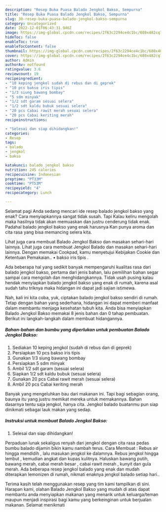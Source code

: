 ```yaml
---
description: "Resep Buka Puasa Balado Jengkol Bakso, Sempurna"
title: "Resep Buka Puasa Balado Jengkol Bakso, Sempurna"
slug: 30-resep-buka-puasa-balado-jengkol-bakso-sempurna
category: Uncategorized
date: 2022-12-01T06:43:31.946Z
image: https://img-global.cpcdn.com/recipes/2f63c2294ce4c1bc/680x482cq70/balado-jengkol-bakso-foto-resep-utama.jpg
hideToc: false
enableToc: true
enableTocContent: false
thumbnail: https://img-global.cpcdn.com/recipes/2f63c2294ce4c1bc/680x482cq70/balado-jengkol-bakso-foto-resep-utama.jpg
cover: https://img-global.cpcdn.com/recipes/2f63c2294ce4c1bc/680x482cq70/balado-jengkol-bakso-foto-resep-utama.jpg
author: Admin
authorAv: notfound
ratingvalue: 3.6
reviewcount: 19
recipeingredient:
- "10 keping jengkol sudah di rebus dan di geprek"
- "10 pcs bakso iris tipis"
- "1/3 siung bawang bombay"
- "5 sdm minyak"
- "1/2 sdt garam sesuai selera"
- "1/2 sdt kaldu bubuk sesuai selera"
- "20 pcs Cabai rawit merah sesuai selera"
- "20 pcs Cabai keriting merah"
recipeinstructions:

- "Selesai dan siap dihidangkan!"
categories:
- Resep
tags:
- balado
- jengkol
- bakso

katakunci: balado jengkol bakso 
nutrition: 245 calories
recipecuisine: Indonesian
preptime: "PT33M"
cooktime: "PT53M"
recipeyield: "4"
recipecategory: Lunch

---
```



Selamat pagi Anda sedang mencari ide resep balado jengkol bakso yang enak? Cara menyiapkannya sangat tidak susah. Tapi Kalau keliru mengolah maka hasilnya tidak akan memuaskan dan justru cenderung tidak enak. Padahal balado jengkol bakso yang enak harusnya Kan punya aroma dan cita rasa yang bisa memancing selera kita.


Lihat juga cara membuat Balado Jengkol Bakso dan masakan sehari-hari lainnya. Lihat juga cara membuat Jengkol Balado dan masakan sehari-hari lainnya. Dengan memakai Cookpad, kamu menyetujui Kebijakan Cookie dan Ketentuan Pemakaian.. • bakso iris tipis .

Ada beberapa hal yang sedikit banyak mempengaruhi kualitas rasa dari balado jengkol bakso, pertama dari jenis bahan, lalu pemilihan bahan segar sampai cara mengolah dan menghidangkannya. Tidak usah pusing kalau hendak menyiapkan balado jengkol bakso yang enak di rumah, karena asal sudah tahu triknya maka hidangan ini dapat jadi sajian istimewa.


Nah, kali ini kita coba, yuk, ciptakan balado jengkol bakso sendiri di rumah. Tetap dengan bahan yang sederhana, hidangan ini dapat memberi manfaat dalam membantu menjaga kesehatan tubuh kita. Anda bisa menyiapkan Balado Jengkol Bakso memakai 8 jenis bahan dan 0 tahap pembuatan. Berikut ini langkah-langkah dalam membuat hidangannya.

<!--inarticleads1-->

##### Bahan-bahan dan bumbu yang diperlukan untuk pembuatan Balado Jengkol Bakso:

1. Sediakan 10 keping jengkol (sudah di rebus dan di geprek)
1. Persiapkan 10 pcs bakso iris tipis
1. Gunakan 1/3 siung bawang bombay
1. Persiapkan 5 sdm minyak
1. Ambil 1/2 sdt garam (sesuai selera)
1. Siapkan 1/2 sdt kaldu bubuk (sesuai selera)
1. Gunakan 20 pcs Cabai rawit merah (sesuai selera)
1. Ambil 20 pcs Cabai keriting merah


Banyak yang mengeluhkan bau dari makanan ini. Tapi bagi sebagian orang, baunya itu yang justru memikat mereka untuk memakannya. Bahan dasarnya tentu saja jengkol, hanya cita. Jengkol balado buatanmu pun siap dinikmati sebagai lauk makan yang sedap. 

<!--inarticleads2-->

##### Instruksi untuk membuat Balado Jengkol Bakso:


1. Selesai dan siap dihidangkan!

Perpaduan lunak sekaligus renyah dari jengkol dengan cita rasa pedas bumbu balado dijamin bikin kamu nambah terus. Cara Membuat : Rebus air hingga mendidih , lalu masukan jengkol ke dalamnya. Rebus jengkol hingga lembut , kemudian angkat dan kupas kulitnya. Haluskan bawang putih, bawang merah, cabai merah besar , cabai rawit merah , kunyit dan gula merah. Ada beberapa resep jengkol balado yang enak dan mudah diterapkan lemonizen di rumah, nikmati enaknya jengkol balado setiap hari.. 

Terima kasih telah menggunakan resep yang tim kami tampilkan di sini. Harapan kami, olahan Balado Jengkol Bakso yang mudah di atas dapat membantu anda menyiapkan makanan yang menarik untuk keluarga/teman maupun menjadi inspirasi bagi kamu yang berkeinginan untuk berjualan makanan. Selamat menikmati
